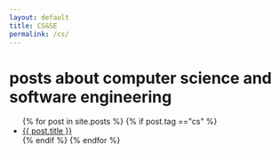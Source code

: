 ```yaml
---
layout: default
title: CS&SE
permalink: /cs/
---
```


# posts about computer science and software engineering

<ul>
  {% for post in site.posts %}
  {% if post.tag =="cs" %}
  <li><a href="{{ post.url }}" class="post-preview">{{ post.title }}</a></li>
  {% endif %}
  {% endfor %}
</ul>